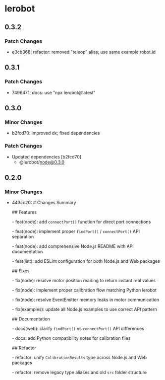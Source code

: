 # lerobot

## 0.3.2

### Patch Changes

- e3cb368: refactor: removed "teleop" alias; use same example robot.id

## 0.3.1

### Patch Changes

- 7496471: docs: use "npx lerobot@latest"

## 0.3.0

### Minor Changes

- b2fcd70: improved dx; fixed dependencies

### Patch Changes

- Updated dependencies [b2fcd70]
  - @lerobot/node@0.3.0

## 0.2.0

### Minor Changes

- 443cc20: \# Changes Summary

  \## Features

  \- feat(node): add `connectPort()` function for direct port connections

  \- feat(node): implement proper `findPort()` / `connectPort()` API separation

  \- feat(node): add comprehensive Node.js README with API documentation

  \- feat(lint): add ESLint configuration for both Node.js and Web packages

  \## Fixes

  \- fix(node): resolve motor position reading to return instant real values

  \- fix(node): implement proper calibration flow matching Python lerobot

  \- fix(node): resolve EventEmitter memory leaks in motor communication

  \- fix(examples): update all Node.js examples to use correct API pattern

  \## Documentation

  \- docs(web): clarify `findPort()` vs `connectPort()` API differences

  \- docs: add Python compatibility notes for calibration files

  \## Refactor

  \- refactor: unify `CalibrationResults` type across Node.js and Web packages

  \- refactor: remove legacy type aliases and old `src` folder structure
